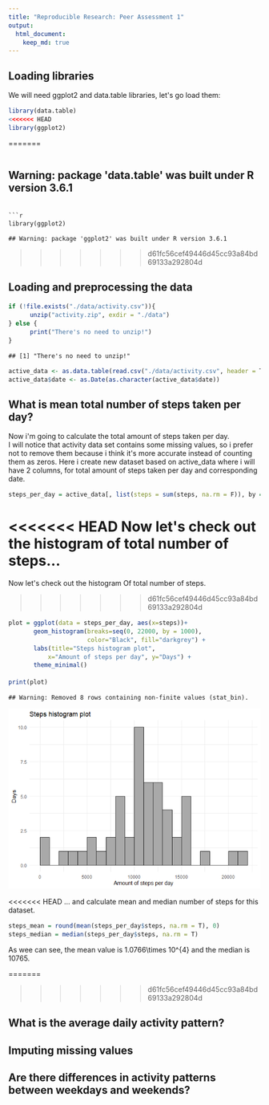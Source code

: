 ```yaml
---
title: "Reproducible Research: Peer Assessment 1"
output: 
  html_document:
    keep_md: true
---
```

## Loading libraries

We will need ggplot2 and data.table libraries, let's go load them:


```r
library(data.table)
<<<<<<< HEAD
library(ggplot2)
```

=======
```

```
## Warning: package 'data.table' was built under R version 3.6.1
```

```r
library(ggplot2)
```

```
## Warning: package 'ggplot2' was built under R version 3.6.1
```

>>>>>>> d61fc56cef49446d45cc93a84bd69133a292804d

## Loading and preprocessing the data


```r
if (!file.exists("./data/activity.csv")){
      unzip("activity.zip", exdir = "./data")
} else {
      print("There's no need to unzip!")
}
```

```
## [1] "There's no need to unzip!"
```

```r
active_data <- as.data.table(read.csv("./data/activity.csv", header = T))
active_data$date <- as.Date(as.character(active_data$date))
```


## What is mean total number of steps taken per day?

Now i'm going to calculate the total amount of steps taken per day.  
I will notice that activity data set contains some missing values, so i prefer not to remove them
because i think it's more accurate instead of counting them as zeros.
Here i create new dataset based on active_data where i will have 2 columns, for total amount of steps taken per day and corresponding date. 



```r
steps_per_day = active_data[, list(steps = sum(steps, na.rm = F)), by = date]
```

<<<<<<< HEAD
Now let's check out the histogram of total number of steps...
=======
Now let's check out the histogram Of total number of steps. 
>>>>>>> d61fc56cef49446d45cc93a84bd69133a292804d


```r
plot = ggplot(data = steps_per_day, aes(x=steps))+
       geom_histogram(breaks=seq(0, 22000, by = 1000), 
                      color="Black", fill="darkgrey") + 
       labs(title="Steps histogram plot",
           x="Amount of steps per day", y="Days") +
       theme_minimal()

print(plot)
```

```
## Warning: Removed 8 rows containing non-finite values (stat_bin).
```

![](PA1_template_files/figure-html/unnamed-chunk-4-1.png)<!-- -->

<<<<<<< HEAD
... and calculate mean and median number of steps for this dataset.


```r
steps_mean = round(mean(steps_per_day$steps, na.rm = T), 0)
steps_median = median(steps_per_day$steps, na.rm = T)
```

As wee can see, the mean value is 1.0766\times 10^{4} and the median is 10765.

=======
>>>>>>> d61fc56cef49446d45cc93a84bd69133a292804d
## What is the average daily activity pattern?



## Imputing missing values



## Are there differences in activity patterns between weekdays and weekends?
